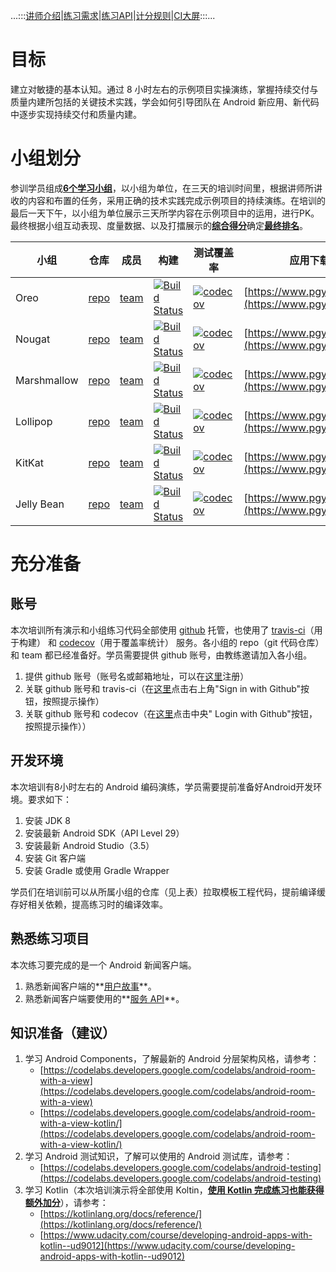 ...:::[讲师介绍](coaches.md)\|[练习需求](https://cac-tech-coach.github.io/NewsClientSpecs)\|[练习API](https://cac-tech-coach.github.io/NewsClientAPI/)\|[计分规则](scoring-rules.md)\|[CI大屏]((https://run.buildmonitor.io/)):::...

# 目标

建立对敏捷的基本认知。通过 8 小时左右的示例项目实操演练，掌握持续交付与质量内建所包括的关键技术实践，学会如何引导团队在 Android 新应用、新代码中逐步实现持续交付和质量内建。

# 小组划分

参训学员组成[**6个学习小组**](teams.md)，以小组为单位，在三天的培训时间里，根据讲师所讲收的内容和布置的任务，采用正确的技术实践完成示例项目的持续演练。在培训的最后一天下午，以小组为单位展示三天所学内容在示例项目中的运用，进行PK。最终根据小组互动表现、度量数据、以及打擂展示的[**综合得分**](scoring-rules.md)确定[**最终排名**](https://coda.io/d/CAC-OPPO_dWBwjkLuEXF/_subOs)。

| 小组        | 仓库                                               | 成员                                                               | 构建                                                                                                                              | 测试覆盖率                                                                                                                               | 应用下载地址               |
| ----------- | -------------------------------------------------- | ------------------------------------------------------------------ | --------------------------------------------------------------------------------------------------------------------------------- | ---------------------------------------------------------------------------------------------------------------------------------------- | -------------------------- |
| Oreo        | [repo](https://github.com/CAC-0pp0/CACOreo)        | [team](https://github.com/orgs/CAC-0pp0/teams/oreo/members)        | [![Build Status](https://travis-ci.org/CAC-0pp0/CACOreo.svg?branch=master)](https://travis-ci.org/CAC-0pp0/CACOreo)               | [![codecov](https://codecov.io/gh/CAC-0pp0/CACOreo/branch/master/graph/badge.svg)](https://codecov.io/gh/CAC-0pp0/CACOreo)               | [https://www.pgyer.com/GD4q](https://www.pgyer.com/GD4q) |
| Nougat      | [repo](https://github.com/CAC-0pp0/CACNougat)      | [team](https://github.com/orgs/CAC-0pp0/teams/nougat/members)      | [![Build Status](https://travis-ci.org/CAC-0pp0/CACNougat.svg?branch=master)](https://travis-ci.org/CAC-0pp0/CACNougat)           | [![codecov](https://codecov.io/gh/CAC-0pp0/CACNougat/branch/master/graph/badge.svg)](https://codecov.io/gh/CAC-0pp0/CACNougat)           | [https://www.pgyer.com/9ykK](https://www.pgyer.com/9ykK) |
| Marshmallow | [repo](https://github.com/CAC-0pp0/CACMarshmallow) | [team](https://github.com/orgs/CAC-0pp0/teams/marshmallow/members) | [![Build Status](https://travis-ci.org/CAC-0pp0/CACMarshmallow.svg?branch=master)](https://travis-ci.org/CAC-0pp0/CACMarshmallow) | [![codecov](https://codecov.io/gh/CAC-0pp0/CACMarshmallow/branch/master/graph/badge.svg)](https://codecov.io/gh/CAC-0pp0/CACMarshmallow) | [https://www.pgyer.com/qbSY](https://www.pgyer.com/qbSY) |
| Lollipop    | [repo](https://github.com/CAC-0pp0/CACLollipop)    | [team](https://github.com/orgs/CAC-0pp0/teams/lollipop/members)    | [![Build Status](https://travis-ci.org/CAC-0pp0/CACLollipop.svg?branch=master)](https://travis-ci.org/CAC-0pp0/CACLollipop)       | [![codecov](https://codecov.io/gh/CAC-0pp0/CACLollipop/branch/master/graph/badge.svg)](https://codecov.io/gh/CAC-0pp0/CACLollipop)       | [https://www.pgyer.com/955w](https://www.pgyer.com/955w) |
| KitKat      | [repo](https://github.com/CAC-0pp0/CACKitKat)      | [team](https://github.com/orgs/CAC-0pp0/teams/kitkat/members)      | [![Build Status](https://travis-ci.org/CAC-0pp0/CACKitKat.svg?branch=master)](https://travis-ci.org/CAC-0pp0/CACKitKat)           | [![codecov](https://codecov.io/gh/CAC-0pp0/CACKitKat/branch/master/graph/badge.svg)](https://codecov.io/gh/CAC-0pp0/CACKitKat)           | [https://www.pgyer.com/955w](https://www.pgyer.com/UFQH) |
| Jelly Bean  | [repo](https://github.com/CAC-0pp0/CACJellyBean)   | [team](https://github.com/orgs/CAC-0pp0/teams/jelly-bean/members)  | [![Build Status](https://travis-ci.org/CAC-0pp0/CACJellyBean.svg?branch=master)](https://travis-ci.org/CAC-0pp0/CACJellyBean)     | [![codecov](https://codecov.io/gh/CAC-0pp0/CACJellyBean/branch/master/graph/badge.svg)](https://codecov.io/gh/CAC-0pp0/CACJellyBean)     | [https://www.pgyer.com/2SL2](https://www.pgyer.com/2SL2) |

# 充分准备

## 账号

本次培训所有演示和小组练习代码全部使用 [github](https://github.com) 托管，也使用了 [travis-ci](https://travis-ci.org/)（用于构建） 和 [codecov](https://codecov.io/gh)（用于覆盖率统计） 服务。各小组的 repo（git 代码仓库）和 team 都已经准备好。学员需要提供 github 账号，由教练邀请加入各小组。

1. 提供 github 账号（账号名或邮箱地址，可以在[这里](https://github.com/join?source=header-home)注册）
2. 关联 github 账号和 travis-ci（在[这里](https://travis-ci.org/)点击右上角"Sign in with Github"按钮，按照提示操作）
3. 关联 github 账号和 codecov（在[这里](https://codecov.io/gh)点击中央" Login with Github"按钮，按照提示操作））

## 开发环境

本次培训有8小时左右的 Android 编码演练，学员需要提前准备好Android开发环境。要求如下：

1. 安装 JDK 8
2. 安装最新 Android SDK（API Level 29）
3. 安装最新 Android Studio（3.5）
4. 安装 Git 客户端
5. 安装 Gradle 或使用 Gradle Wrapper

学员们在培训前可以从所属小组的仓库（见上表）拉取模板工程代码，提前编译缓存好相关依赖，提高练习时的编译效率。

## 熟悉练习项目

本次练习要完成的是一个 Android 新闻客户端。

1. 熟悉新闻客户端的**[用户故事](https://cac-tech-coach.github.io/NewsClientSpecs)**。
2. 熟悉新闻客户端要使用的**[服务 API](https://cac-tech-coach.github.io/NewsClientAPI/)**。

## 知识准备（建议）

1. 学习 Android Components，了解最新的 Android 分层架构风格，请参考：
   - [https://codelabs.developers.google.com/codelabs/android-room-with-a-view](https://codelabs.developers.google.com/codelabs/android-room-with-a-view)  
   - [https://codelabs.developers.google.com/codelabs/android-room-with-a-view-kotlin/](https://codelabs.developers.google.com/codelabs/android-room-with-a-view-kotlin/)
2. 学习 Android 测试知识，了解可以使用的 Android 测试库，请参考：
   - [https://codelabs.developers.google.com/codelabs/android-testing](https://codelabs.developers.google.com/codelabs/android-testing)
3. 学习 Kotlin（本次培训演示将全部使用 Koltin，[**使用 Kotlin 完成练习也能获得额外加分**](scoring-rules.md)），请参考：
   - [https://kotlinlang.org/docs/reference/](https://kotlinlang.org/docs/reference/)
   - [https://www.udacity.com/course/developing-android-apps-with-kotlin--ud9012](https://www.udacity.com/course/developing-android-apps-with-kotlin--ud9012)




